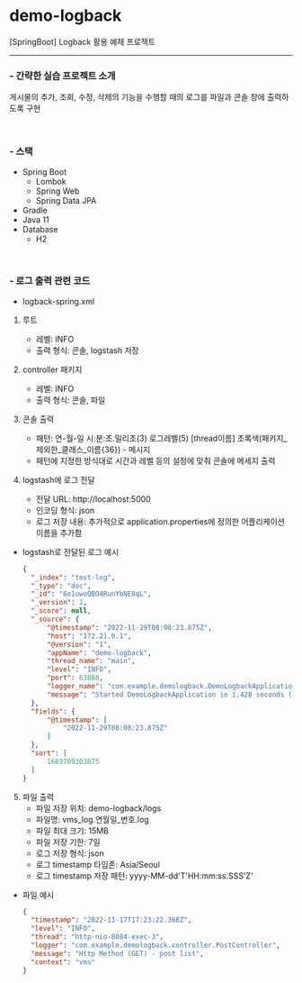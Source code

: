 # demo-logback
[SpringBoot] Logback 활용 예제 프로젝트

---

<h3>- 간략한 실습 프로젝트 소개</h3>

게시물의 추가, 조회, 수정, 삭제의 기능을 수행할 때의 로그를 파일과 콘솔 창에 출력하도록 구현

<br/>
<h3>- 스택</h3>

- Spring Boot
  - Lombok
  - Spring Web
  - Spring Data JPA
- Gradle
- Java 11
- Database
  - H2

<br/>
<h3>- 로그 출력 관련 코드</h3>

- logback-spring.xml
1. 루트
   - 레벨: INFO
   - 출력 형식: 콘솔, logstash 저장
2. controller 패키지
   - 레벨: INFO
   - 출력 형식: 콘솔, 파일

3. 콘솔 출력
   - 패턴: 연-월-일 시:분:초.밀리초(3) 로그레벨(5) [thread이름] 초록색(패키지_제외한_클래스_이름{36}) - 메시지
   - 패턴에 지정한 방식대로 시간과 레벨 등의 설정에 맞춰 콘솔에 메세지 출력

4. logstash에 로그 전달
   - 전달 URL: http://localhost:5000
   - 인코딩 형식: json
   - 로그 저장 내용: 추가적으로 application.properties에 정의한 어플리케이션 이름을 추가함
- logstash로 전달된 로그 예시
  ```json
  {
    "_index": "test-log",
    "_type": "doc",
    "_id": "6o1uwoQBO4RunYbNE8qL",
    "_version": 1,
    "_score": null,
    "_source": {
        "@timestamp": "2022-11-29T08:08:23.875Z",
        "host": "172.21.0.1",
        "@version": "1",
        "appName": "demo-logback",
        "thread_name": "main",
        "level": "INFO",
        "port": 63888,
        "logger_name": "com.example.demologback.DemoLogbackApplication",
        "message": "Started DemoLogbackApplication in 1.428 seconds (JVM running for 6.72)"
    },
    "fields": {
        "@timestamp": [
            "2022-11-29T08:08:23.875Z"
        ]
    },
    "sort": [
        1669709303875
    ]
  }
  ```

5. 파일 출력
   - 파일 저장 위치: demo-logback/logs
   - 파일명: vms_log.연월일_번호.log
   - 파일 최대 크기: 15MB
   - 파일 저장 기한: 7일
   - 로그 저장 형식: json
   - 로그 timestamp 타임존: Asia/Seoul
   - 로그 timestamp 저장 패턴: yyyy-MM-dd'T'HH:mm:ss.SSS'Z'

- 파일 예시
  ```json
  {
    "timestamp": "2022-11-17T17:23:22.368Z",
    "level": "INFO",
    "thread": "http-nio-8084-exec-3",
    "logger": "com.example.demologback.controller.PostController",
    "message": "Http Method (GET) - post list",
    "context": "vms"
  }
  ```
